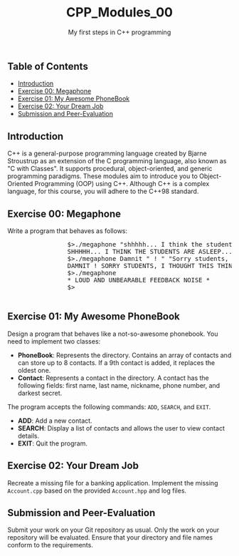 <!DOCTYPE html>
<html lang="en">
<head>
    <meta charset="UTF-8">
    <meta name="viewport" content="width=device-width, initial-scale=1.0">
    <title>CPP Modules 00</title>
</head>
<body>
    <header>
        <h1>CPP_Modules_00</h1>
        <p>My first steps in C++ programming</p>
    </header>
    <main>
        <h2>Table of Contents</h2>
        <ul>
            <li><a href="#introduction">Introduction</a></li>
            <li><a href="#exercise-00-megaphone">Exercise 00: Megaphone</a></li>
            <li><a href="#exercise-01-my-awesome-phonebook">Exercise 01: My Awesome PhoneBook</a></li>
            <li><a href="#exercise-02-your-dream-job">Exercise 02: Your Dream Job</a></li>
            <li><a href="#submission-and-peer-evaluation">Submission and Peer-Evaluation</a></li>
        </ul>
        <section id="introduction">
            <h2>Introduction</h2>
            <p>
                C++ is a general-purpose programming language created by Bjarne Stroustrup as an
                extension of the C programming language, also known as "C with Classes". It supports
                procedural, object-oriented, and generic programming paradigms. These modules aim
                to introduce you to Object-Oriented Programming (OOP) using C++. Although C++ is a
                complex language, for this course, you will adhere to the C++98 standard.
            </p>
        </section>
        <section id="exercise-00-megaphone">
            <h2>Exercise 00: Megaphone</h2>
            <p>
                Write a program that behaves as follows:
            </p>
            <pre>
                $>./megaphone "shhhhh... I think the students are asleep..."
                SHHHHH... I THINK THE STUDENTS ARE ASLEEP...
                $>./megaphone Damnit " ! " "Sorry students, I thought this thing was off."
                DAMNIT ! SORRY STUDENTS, I THOUGHT THIS THING WAS OFF.
                $>./megaphone
                * LOUD AND UNBEARABLE FEEDBACK NOISE *
                $>
            </pre>
        </section>
        <section id="exercise-01-my-awesome-phonebook">
            <h2>Exercise 01: My Awesome PhoneBook</h2>
            <p>
                Design a program that behaves like a not-so-awesome phonebook. You need to implement two classes:
            </p>
            <ul>
                <li>
                    <strong>PhoneBook</strong>: Represents the directory. Contains an array of contacts and can store up to 8 contacts. If a 9th contact is added, it replaces the oldest one.
                </li>
                <li>
                    <strong>Contact</strong>: Represents a contact in the directory. A contact has the following fields: first name, last name, nickname, phone number, and darkest secret.
                </li>
            </ul>
            <p>
                The program accepts the following commands: <code>ADD</code>, <code>SEARCH</code>, and <code>EXIT</code>.
            </p>
            <ul>
                <li><strong>ADD</strong>: Add a new contact.</li>
                <li><strong>SEARCH</strong>: Display a list of contacts and allows the user to view contact details.</li>
                <li><strong>EXIT</strong>: Quit the program.</li>
            </ul>
        </section>
        <section id="exercise-02-your-dream-job">
            <h2>Exercise 02: Your Dream Job</h2>
            <p>
                Recreate a missing file for a banking application. Implement the missing <code>Account.cpp</code> based on the provided <code>Account.hpp</code> and log files.
            </p>
        </section>
        <section id="submission-and-peer-evaluation">
            <h2>Submission and Peer-Evaluation</h2>
            <p>
                Submit your work on your Git repository as usual. Only the work on your repository will be evaluated. Ensure that your directory and file names conform to the requirements.
            </p>
        </section>
    </main>
</body>
</html>
